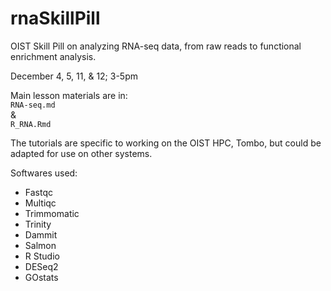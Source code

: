 # rnaSkillPill

OIST Skill Pill on analyzing RNA-seq data, from raw reads to functional enrichment analysis.

December 4, 5, 11, & 12; 3-5pm

Main lesson materials are in:   
`RNA-seq.md`        
&         
`R_RNA.Rmd`


The tutorials are specific to working on the OIST HPC, Tombo, but could be adapted for use on other systems.

Softwares used:
* Fastqc
* Multiqc
* Trimmomatic
* Trinity
* Dammit
* Salmon
* R Studio
* DESeq2
* GOstats
